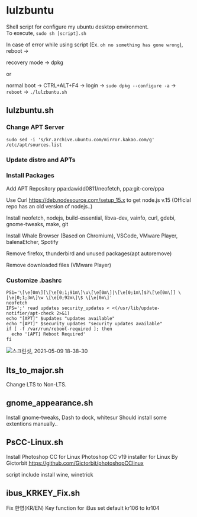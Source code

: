 # lulzbuntu
Shell script for configure my ubuntu desktop environment.  
To execute, `sudo sh [script].sh`

In case of error while using script (Ex. `oh no something has gone wrong`), reboot ->

recovery mode -> dpkg

or 

normal boot -> CTRL+ALT+F4 -> login -> `sudo dpkg --configure -a` -> `reboot` -> `./lulzbuntu.sh` 

## lulzbuntu.sh
### Change APT Server
`sudo sed -i 's/kr.archive.ubuntu.com/mirror.kakao.com/g' /etc/apt/sources.list`
### Update distro and APTs
### Install Packages
Add APT Repository ppa:dawidd0811/neofetch, ppa:git-core/ppa    

Use Curl https://deb.nodesource.com/setup_15.x to get node.js v.15 (Official repo has an old version of nodejs..)    

Install neofetch, nodejs, build-essential, libva-dev, vainfo, curl, gdebi, gnome-tweaks, make, git    

Install Whale Browser (Based on Chromium), VSCode, VMware Player, balenaEtcher, Spotify    

Remove firefox, thunderbird and unused packages(apt autoremove)    

Remove downloaded files (VMware Player)    
  
### Customize .bashrc
```
PS1='\[\e[0m\][\[\e[0;1;91m\]\u\[\e[0m\]|\[\e[0;1m\]$?\[\e[0m\]] \[\e[0;1;3m\]\w \[\e[0;92m\]\$ \[\e[0m\]'
neofetch
IFS=';' read updates security_updates < <(/usr/lib/update-notifier/apt-check 2>&1)
echo "[APT]" $updates "updates available"
echo "[APT]" $security_updates "security updates available"
if [ -f /var/run/reboot-required ]; then
  echo '[APT] Reboot Required'
fi
```
![스크린샷, 2021-05-09 18-38-30](https://user-images.githubusercontent.com/42508318/117567176-dc093880-b0f5-11eb-9ae0-03b78629f7ad.png)


## lts_to_major.sh
Change LTS to Non-LTS.

## gnome_appearance.sh
Install gnome-tweaks, Dash to dock, whitesur
Should install some extentions manually..

## PsCC-Linux.sh
Install Photoshop CC for Linux
Photoshop CC v19 installer for Linux  By  Gictorbit
https://github.com/Gictorbit/photoshopCClinux

script include install wine, winetrick

## ibus_KRKEY_Fix.sh
Fix 한영(KR/EN) Key function for iBus
set default kr106 to kr104
